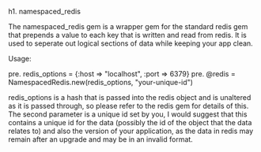 h1. namespaced_redis

The namespaced_redis gem is a wrapper gem for the standard redis gem that prepends a value to each key that is written and read from redis.  It is used to seperate out logical sections of data while keeping your app clean.

Usage:

pre. redis_options = {:host => "localhost", :port => 6379}
pre. @redis = NamespacedRedis.new(redis_options, "your-unique-id")

redis_options is a hash that is passed into the redis object and is unaltered as it is passed through, so please refer to the redis gem for details of this.  The second parameter is a unique id set by you, I would suggest that this contains a unique id for the data (possibly the id of the object that the data relates to) and also the version of your application, as the data in redis may remain after an upgrade and may be in an invalid format.


